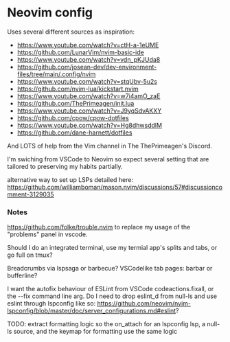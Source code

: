 # Neovim config

Uses several different sources as inspiration:

- https://www.youtube.com/watch?v=ctH-a-1eUME
- https://github.com/LunarVim/nvim-basic-ide
- https://www.youtube.com/watch?v=vdn_pKJUda8
- https://github.com/josean-dev/dev-environment-files/tree/main/.config/nvim
- https://www.youtube.com/watch?v=stqUbv-5u2s
- https://github.com/nvim-lua/kickstart.nvim
- https://www.youtube.com/watch?v=w7i4amO_zaE
- https://github.com/ThePrimeagen/init.lua
- https://www.youtube.com/watch?v=J9yqSdvAKXY
- https://github.com/cpow/cpow-dotfiles
- https://www.youtube.com/watch?v=Hg8dhwsddlM
- https://github.com/dane-harnett/dotfiles

And LOTS of help from the Vim channel in The ThePrimeagen's Discord.

I'm swiching from VSCode to Neovim so expect several setting that are tailored to preserving my habits partially.

alternative way to set up LSPs detailed here:
https://github.com/williamboman/mason.nvim/discussions/57#discussioncomment-3129035

### Notes

https://github.com/folke/trouble.nvim
to replace my usage of the "problems" panel in vscode.

Should I do an integrated terminal, use my termial app's splits and tabs, or go full on tmux?

Breadcrumbs via lspsaga or barbecue?
VSCodelike tab pages: barbar or bufferline?

I want the autofix behaviour of ESLint from VSCode codeactions.fixall, or the --fix command line arg.
Do I need to drop eslint_d from null-ls and use eslint through lspconfig like so: https://github.com/neovim/nvim-lspconfig/blob/master/doc/server_configurations.md#eslint?

TODO: extract formatting logic so the on_attach for an lspconfig lsp,
a null-ls source, and the keymap for formatting use the same logic
